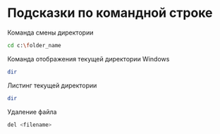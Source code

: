 # Подсказки по командной строке

Команда смены директории
```sh
cd c:\folder_name
```

Команда отображения текущей директории Windows
```sh
dir
```

Листинг текущей директории
```sh
dir
```

Удаление файла
```sh
del <filename>
```

